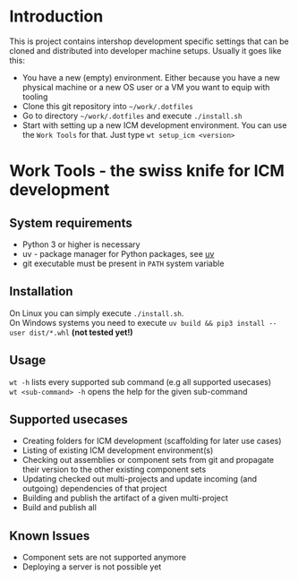 # Introduction
This is project contains intershop development specific settings that can be
cloned and distributed into developer machine setups. Usually it goes like
this:
- You have a new (empty) environment. Either because you have a new physical
  machine or a new OS user or a VM you want to equip with tooling
- Clone this git repository into `~/work/.dotfiles`
- Go to directory `~/work/.dotfiles` and execute `./install.sh`
- Start with setting up a new ICM development environment. You can use the
  `Work Tools` for that. Just type `wt setup_icm <version>`

# Work Tools - the swiss knife for ICM development

## System requirements

-   Python 3 or higher is necessary
-   uv - package manager for Python packages, see [uv](https://docs.astral.sh/uv/getting-started/installation/)
-   git executable must be present in `PATH` system variable

## Installation

On Linux you can simply execute `./install.sh`.\
On Windows systems you need to execute `uv build && pip3 install --user dist/*.whl` **(not tested yet!)**

## Usage

`wt -h` lists every supported sub command (e.g all supported usecases)\
`wt <sub-command> -h` opens the help for the given sub-command

## Supported usecases

-   Creating folders for ICM development (scaffolding for later use cases)
-   Listing of existing ICM development environment(s)
-   Checking out assemblies or component sets from git and propagate their version to the other existing component sets
-   Updating checked out multi-projects and update incoming (and outgoing) dependencies of that project
-   Building and publish the artifact of a given multi-project
-   Build and publish all

## Known Issues

-   Component sets are not supported anymore
-   Deploying a server is not possible yet
